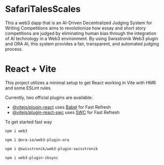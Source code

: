 # SafariTalesScales
This a web3 dapp that is an AI-Driven Decentralized Judging System for Writing Competitions aims to revolutionize how essay and short story competitions are judged by eliminating human bias through the integration of AI technology in a Web3 environment. By using Swisstronik Web3 plugin and ORA AI, this system provides a fair, transparent, and automated judging process.
# React + Vite

This project utilizes a minimal setup to get React working in Vite with HMR and some ESLint rules.

Currently, two official plugins are available:

- [@vitejs/plugin-react](https://github.com/vitejs/vite-plugin-react/blob/main/packages/plugin-react/README.md) uses [Babel](https://babeljs.io/) for Fast Refresh
- [@vitejs/plugin-react-swc](https://github.com/vitejs/vite-plugin-react-swc) uses [SWC](https://swc.rs/) for Fast Refresh

To get started fast way
```bash
npm i web3
```

```bash
npm i @ora-io/web3-plugin-ora
```
```bash
npm i @swisstronik/web3-plugin-swisstronik
```
```bash
npm i web3-plugin-zksync
```

